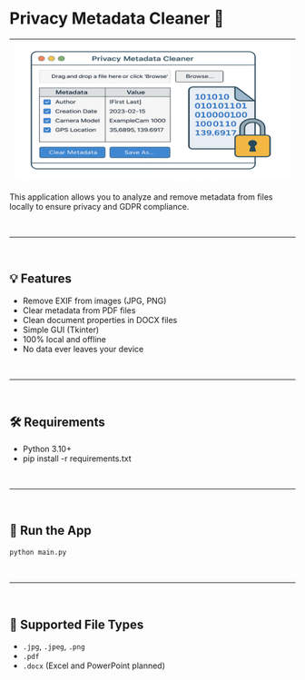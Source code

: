 # Privacy Metadata Cleaner 🔐

|![Logo](./assets/logo.png)|
|---|

This application allows you to analyze and remove metadata from files locally to ensure privacy and GDPR compliance.

<br>

---

<br>

## 💡 Features

- Remove EXIF from images (JPG, PNG)
- Clear metadata from PDF files
- Clean document properties in DOCX files
- Simple GUI (Tkinter)
- 100% local and offline
- No data ever leaves your device

<br>

---

<br>

## 🛠️ Requirements

- Python 3.10+
- pip install -r requirements.txt

<br>

---

<br>

## 🚀 Run the App

```bash
python main.py
```

<br>

---

<br>

## 🔐 Supported File Types

- `.jpg`, `.jpeg`, `.png`
- `.pdf`
- `.docx` (Excel and PowerPoint planned)

